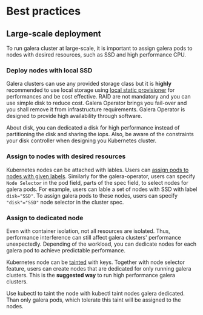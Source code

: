 # Best practices

## Large-scale deployment

To run galera cluster at large-scale, it is important to assign galera pods to nodes with desired resources, such as SSD and high performance CPU.

### Deploy nodes with local SSD

Galera clusters can use any provided storage class but it is **highly** recommended to use local storage using [local static provisioner](https://github.com/kubernetes-sigs/sig-storage-local-static-provisioner) for performances and be cost effective. RAID are not mandatory and you can use simple disk to reduce cost. Galera Operator brings you fail-over and you shall remove it from infrastructure requirements. Galera Operator is designed to provide high availability through software.

About disk, you can dedicated a disk for high performance instead of partitioning the disk and sharing the iops. Also, be aware of the constraints your disk controller when designing you Kubernetes cluster.

### Assign to nodes with desired resources

Kubernetes nodes can be attached with lables. Users can [assign pods to nodes with given labels](http://kubernetes.io/docs/user-guide/node-selection/). Similarly for the galera-operator, users can specify `Node Selector` in the pod field, parts of the spec field, to select nodes for galera pods. For example, users can lable a set of nodes with SSD with label `disk="SSD"`. To assign galera pods to these nodes, users can specify `"disk"="SSD"` node selector in the cluster spec.

### Assign to dedicated node

Even with container isolation, not all resources are isolated. Thus, performance interference can still affect galera clusters' performance unexpectedly. Depending of the workload, you can dedicate nodes for each galera pod to achieve predictable performance.

Kubernetes node can be [tainted](https://github.com/kubernetes/community/blob/master/contributors/design-proposals/scheduling/taint-toleration-dedicated.md) with keys. Together with node selector feature, users can create nodes that are dedicated for only running galera clusters. This is the **suggested way** to run high performance galera clusters.

Use kubectl to taint the node with kubectl taint nodes galera dedicated. Than only galera pods, which tolerate this taint will be assigned to the nodes.
